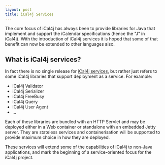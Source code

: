 ```yaml
---
layout: post
title: iCal4j Services
---
```


The core focus of iCal4j has always been to provide libraries for Java that implement and support the iCalendar 
specifications (hence the "J" in iCal4j). With the introduction of iCal4j services it is hoped that some of that
benefit can now be extended to other languages also.

## What is iCal4j services?

In fact there is no single release for [iCal4j services], but rather just refers to some iCal4j libraries that
support deployment as a service. For example:

* iCal4j Validator
* iCal4j Serializer
* iCal4j FreeBusy
* iCal4j Query
* iCal4j User Agent
* ...

Each of these libraries are bundled with an HTTP Servlet and may be deployed either in a Web container or
standalone with an embedded Jetty server. They are stateless services and containerisation will be supported
to provide maximum choice in how they are deployed.

These services will extend some of the capabilities of iCal4j to non-Java applications, and mark the beginning
of a service-oriented focus for the iCal4j project.

[iCal4j Services]: https://www.ical4j.org/services

